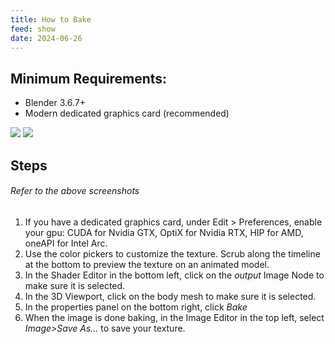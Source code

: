 ```yaml
---
title: How to Bake
feed: show
date: 2024-06-26
---
```

## Minimum Requirements:
- Blender 3.6.7+
- Modern dedicated graphics card (recommended)

<img src="/assets/img/How-to-Bake/Pasted image 20240626155538.png" loading="lazy">
<img src="/assets/img/How-to-Bake/Pasted image 20240626155112.png" loading="lazy">

## Steps
###### *Refer to the above screenshots*
1. If you have a dedicated graphics card, under Edit > Preferences, enable your gpu: CUDA for Nvidia GTX, OptiX for Nvidia RTX, HIP for AMD, oneAPI for Intel Arc.
2. Use the color pickers to customize the texture. Scrub along the timeline at the bottom to preview the texture on an animated model.
3. In the Shader Editor in the bottom left, click on the *output* Image Node to make sure it is selected.
4. In the 3D Viewport, click on the body mesh to make sure it is selected.
5. In the properties panel on the bottom right, click *Bake*
6. When the image is done baking, in the Image Editor in the top left, select *Image>Save As...* to save your texture.